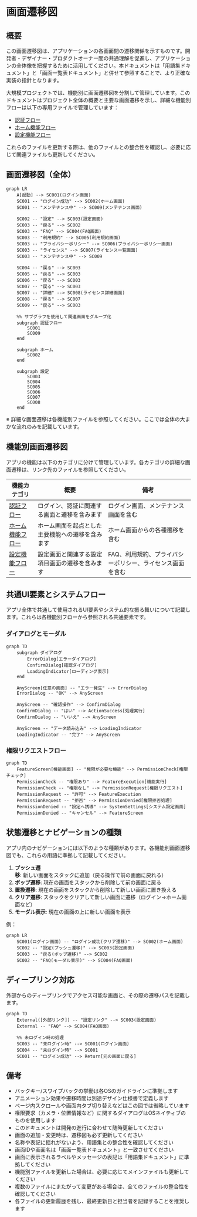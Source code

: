 <!--
このドキュメントは画面遷移図のテンプレートです。

【使い方】
- このテンプレートを基に、アプリケーションの画面遷移図を作成してください。
- 画面ごとの遷移関係と条件を明確に記載してください。
- 必要に応じて図表や説明を追加し、開発者・デザイナー間での認識を統一してください。
- Mermaid記法を使用した図表の作成を推奨します。
- 機能カテゴリ（例：認証、ホーム、設定、通知など）ごとにフローを整理してください。
- 同じ画面への遷移でも条件が異なる場合は、それぞれ別々に記載してください。
- 重複や表記揺れがないように注意してください。
- 画面名・遷移条件の記述は簡潔かつ明確にしてください。
- サンプルを参考に、必要なフローを追加・修正してください。
- 画面名や用語は「用語集ドキュメント」、画面IDや詳細情報は「画面一覧表ドキュメント」を参照し、整合性を保ってください。

【大規模プロジェクト向け構成】
- 機能別の画面遷移図は別ファイルに分割することも可能です。
- screen_flow/ ディレクトリ内に機能別のmdファイルを作成してください。
  - 例: screen_flow/authentication_flow.md, screen_flow/settings.md など
- 各ファイルは本ファイルに記載のルールに従って作成してください。
- メインファイル（screen_flow.md）には全体概要と主要な遷移図、および各機能別ファイルへのリンクを記載してください。
- 機能別ファイルを更新した場合は、関連する他のファイルとの整合性を確認してください。

【構成要素】
- 画面ID：画面を一意に識別するためのID（例：SC001、SC002）
- 画面名：画面の日本語名（例：ログイン画面、ホーム画面）
- 画面名(英語)：コード内での命名に使用する英語名（例：LoginPage、HomePage）
- 画面グループ：機能や目的による画面の分類（例：認証、ホーム、設定）
- 遷移先(遷移種別)：画面間の遷移関係と遷移の種類
- 概要：画面の主な目的や機能
- 備考：補足情報や注意点

【表記ルール】
- 画面IDはSCから始まる連番（例：SC001、SC002）で統一してください
- 画面名は日本語（例：ログイン画面）を基本としてください
- 画面名(英語)は英語のPascalCaseで「Page」を付与（例：LoginPage）してください
- 遷移条件は「"条件"」のように引用符で囲んで記載してください
- サブグラフを使用する場合は機能カテゴリごとにグループ化してください
- 全てのIDと名称は「画面一覧表ドキュメント」に準拠してください
- 用語の表記は「用語集ドキュメント」に準拠し、表記揺れを防止してください

【Mermaid記法参考】
- Mermaidの基本的な書き方については、[Mermaidの公式ドキュメント](https://mermaid-js.github.io/mermaid/#/flowchart)を参照してください
-->

# 画面遷移図

## 概要

<!--
この概要セクションでは、このドキュメントの目的や使い方について簡潔に説明してください。
- 画面遷移図の目的（開発者間の認識統一、設計の全体像把握など）
- 想定される利用者（開発者、デザイナー、プロダクトオーナーなど）
- ドキュメントの更新タイミングや変更履歴の記録方法について言及してもよいでしょう
- 関連ドキュメント（用語集、画面一覧表など）との関係性についても触れるとよいでしょう
- 大規模プロジェクトの場合、ファイル分割方法と参照関係についても説明するとよいでしょう
-->

この画面遷移図は、アプリケーションの各画面間の遷移関係を示すものです。開発者・デザイナー・プロダクトオーナー間の共通理解を促進し、アプリケーションの全体像を把握するために活用してください。本ドキュメントは「用語集ドキュメント」と「画面一覧表ドキュメント」と併せて参照することで、より正確な実装の指針となります。

大規模プロジェクトでは、機能別に画面遷移図を分割して管理しています。このドキュメントはプロジェクト全体の概要と主要な画面遷移を示し、詳細な機能別フローは以下の専用ファイルで管理しています：

- [認証フロー](./authentication_flow.md)
- [ホーム機能フロー](./home_flow.md)
- [設定機能フロー](./settings.md)

これらのファイルを更新する際は、他のファイルとの整合性を確認し、必要に応じて関連ファイルも更新してください。

## 画面遷移図（全体）

<!--
全体の画面遷移図では、アプリケーション全体の画面遷移を俯瞰できるように記載してください。
- 全ての画面を含める必要はありませんが、主要な画面と遷移は必ず含めてください
- 可読性を高めるため、関連する画面はサブグラフでグループ化することを推奨します
- 遷移条件が複雑な場合は、詳細は機能別ファイルに記載し、ここではシンプルにまとめてください
- 矢印のスタイル（実線/点線）や色を使い分けることで、遷移の種類や重要度を表現することもできます
- 詳細は各機能別ファイルを参照するよう促してください
-->

```mermaid
graph LR
    A[起動] --> SC001(ログイン画面)
    SC001 -- "ログイン成功" --> SC002(ホーム画面)
    SC001 -- "メンテナンス中" --> SC009(メンテナンス画面)
    
    SC002 -- "設定" --> SC003(設定画面)
    SC003 -- "戻る" --> SC002
    SC003 -- "FAQ" --> SC004(FAQ画面)
    SC003 -- "利用規約" --> SC005(利用規約画面)
    SC003 -- "プライバシーポリシー" --> SC006(プライバシーポリシー画面)
    SC003 -- "ライセンス" --> SC007(ライセンス一覧画面)
    SC003 -- "メンテナンス中" --> SC009
    
    SC004 -- "戻る" --> SC003
    SC005 -- "戻る" --> SC003
    SC006 -- "戻る" --> SC003
    SC007 -- "戻る" --> SC003
    SC007 -- "詳細" --> SC008(ライセンス詳細画面)
    SC008 -- "戻る" --> SC007
    SC009 -- "戻る" --> SC003
    
    %% サブグラフを使用して関連画面をグループ化
    subgraph 認証フロー
        SC001
        SC009
    end
    
    subgraph ホーム
        SC002
    end
    
    subgraph 設定
        SC003
        SC004
        SC005
        SC006
        SC007
        SC008
    end
```

※ 詳細な画面遷移は各機能別ファイルを参照してください。ここでは全体の大まかな流れのみを記載しています。

## 機能別画面遷移図

<!--
このセクションでは、機能カテゴリごとの画面遷移図の概要と各ファイルへのリンクを記載します。
- 各機能カテゴリの概要説明と、詳細ファイルへのリンクを提供してください
- 機能分割の基準や考え方について簡単に説明するとよいでしょう
- 機能間の関連性や依存関係がある場合は、それについても言及するとよいでしょう
- 表形式で整理すると視覚的に理解しやすくなります
-->

アプリの機能は以下のカテゴリに分けて管理しています。各カテゴリの詳細な画面遷移は、リンク先のファイルを参照してください。

| 機能カテゴリ | 概要 | 備考 |
|------------|------|------|
| [認証フロー](./authentication_flow.md) | ログイン、認証に関連する画面と遷移を含みます | ログイン画面、メンテナンス画面を含む |
| [ホーム機能フロー](./home_flow.md) | ホーム画面を起点とした主要機能への遷移を含みます | ホーム画面からの各種遷移を含む |
| [設定機能フロー](./settings.md) | 設定画面と関連する設定項目画面の遷移を含みます | FAQ、利用規約、プライバシーポリシー、ライセンス画面を含む |

## 共通UI要素とシステムフロー

<!--
このセクションは、複数の機能で共通して使用されるUI要素や振る舞いを記載するため、メインファイルに残しています。
- モーダル、ダイアログ、ポップアップなどの共通コンポーネントを記載してください
- ローディング表示、エラーハンドリング、権限リクエストなどのシステムフローも含めてください
- これらの要素が表示される条件と、その後の遷移先を明確にしてください
- 可能な限り、アプリ全体で一貫した動作となるよう設計してください
-->

アプリ全体で共通して使用されるUI要素やシステム的な振る舞いについて記載します。これらは各機能別フローから参照される共通要素です。

### ダイアログとモーダル

```mermaid
graph TD
    subgraph ダイアログ
        ErrorDialog[エラーダイアログ]
        ConfirmDialog[確認ダイアログ]
        LoadingIndicator[ローディング表示]
    end
    
    AnyScreen[任意の画面] -- "エラー発生" --> ErrorDialog
    ErrorDialog -- "OK" --> AnyScreen
    
    AnyScreen -- "確認操作" --> ConfirmDialog
    ConfirmDialog -- "はい" --> ActionSuccess[処理実行]
    ConfirmDialog -- "いいえ" --> AnyScreen
    
    AnyScreen -- "データ読み込み" --> LoadingIndicator
    LoadingIndicator -- "完了" --> AnyScreen
```

### 権限リクエストフロー

```mermaid
graph TD
    FeatureScreen[機能画面] -- "権限が必要な機能" --> PermissionCheck[権限チェック]
    PermissionCheck -- "権限あり" --> FeatureExecution[機能実行]
    PermissionCheck -- "権限なし" --> PermissionRequest[権限リクエスト]
    PermissionRequest -- "許可" --> FeatureExecution
    PermissionRequest -- "拒否" --> PermissionDenied[権限拒否処理]
    PermissionDenied -- "設定へ誘導" --> SystemSettings[システム設定画面]
    PermissionDenied -- "キャンセル" --> FeatureScreen
```

## 状態遷移とナビゲーションの種類

<!--
ナビゲーションの種類セクションは全体に関わる内容のため、メインファイルに残しています。
- アプリ内で使用されるナビゲーション方法の種類と使い分けを明確にしてください
- 各遷移方法の特徴と適切な使用シーンについて簡潔に説明してください
- プロジェクトで統一すべきナビゲーションパターンがあれば明記してください
- フレームワーク固有の遷移方法がある場合は、それについても言及してください
-->

アプリ内のナビゲーションには以下のような種類があります。各機能別画面遷移図でも、これらの用語に準拠して記載してください。

1. **プッシュ遷移**: 新しい画面をスタックに追加（戻る操作で前の画面に戻れる）
2. **ポップ遷移**: 現在の画面をスタックから削除して前の画面に戻る
3. **置換遷移**: 現在の画面をスタックから削除して新しい画面に置き換える
4. **クリア遷移**: スタックをクリアして新しい画面に遷移（ログイン→ホーム画面など）
5. **モーダル表示**: 現在の画面の上に新しい画面を表示

例：

```mermaid
graph LR
    SC001(ログイン画面) -- "ログイン成功(クリア遷移)" --> SC002(ホーム画面)
    SC002 -- "設定(プッシュ遷移)" --> SC003(設定画面)
    SC003 -- "戻る(ポップ遷移)" --> SC002
    SC002 -- "FAQ(モーダル表示)" --> SC004(FAQ画面)
```

## ディープリンク対応

<!--
ディープリンク対応は全体に関わる内容のため、メインファイルに残しています。
- サポートするディープリンクの種類と対応する画面を全て記載してください
- URL構造やパラメータの形式についても記載するとより分かりやすくなります
- 認証が必要な画面へのディープリンク時の挙動（ログイン後の遷移先など）を明確にしてください
- プッシュ通知からの遷移なども、この形式に準じて記載するとよいでしょう
-->

外部からのディープリンクでアクセス可能な画面と、その際の遷移パスを記載します。

```mermaid
graph TD
    External([外部リンク]) -- "設定リンク" --> SC003(設定画面)
    External -- "FAQ" --> SC004(FAQ画面)
    
    %% 未ログイン時の処理
    SC003 -- "未ログイン時" --> SC001(ログイン画面)
    SC004 -- "未ログイン時" --> SC001
    SC001 -- "ログイン成功" --> Return[元の画面に戻る]
```

## 備考

<!--
備考セクションでは、画面遷移図全体に関連する補足情報や注意点を記載します。
- プラットフォーム特有の動作（iOS/Androidの違いなど）
- 標準的なUI要素の使用方針（ナビゲーションバー、タブバーなど）
- ドキュメントのメンテナンスルール（更新タイミング、レビュー方法など）
- 関連ドキュメントへの参照（デザイン仕様書、API仕様書など）
- プロジェクト固有の制約や特記事項
- ファイル分割管理に関するルール（更新時の注意点など）
-->

- バックキー/スワイプバックの挙動は各OSのガイドラインに準拠します
- アニメーション効果や遷移時間は別途デザイン仕様書で定義します
- ページ内スクロールや画面内タブ切り替えなどはこの図では省略しています
- 権限要求（カメラ・位置情報など）に関するダイアログはOSネイティブのものを使用します
- このドキュメントは開発の進行に合わせて随時更新してください
- 画面の追加・変更時は、遷移図も必ず更新してください
- 名称や表記に揺れがないよう、用語集との整合性を確認してください
- 画面IDや画面名は「画面一覧表ドキュメント」と一致させてください
- 画面に表示されるラベルやメッセージの表記は「用語集ドキュメント」に準拠してください
- 機能別ファイルを更新した場合は、必要に応じてメインファイルも更新してください
- 複数のファイルにまたがって変更がある場合は、全てのファイルの整合性を確認してください
- 各ファイルの更新履歴を残し、最終更新日と担当者を記録することを推奨します
